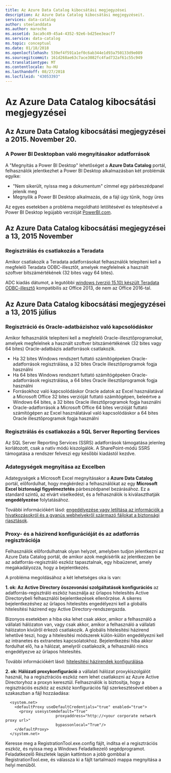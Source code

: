 ```yaml
---
title: Az Azure Data Catalog kibocsátási megjegyzései
description: Az Azure Data Catalog kibocsátási megjegyzéseit.
services: data-catalog
author: steelanddata
ms.author: maroche
ms.assetid: 3aca9c49-45a4-4352-92e6-bd25ee3eacf7
ms.service: data-catalog
ms.topic: conceptual
ms.date: 01/18/2018
ms.openlocfilehash: 539ef4f591a1ef0c6ab344e1d93a750133d9e089
ms.sourcegitcommit: 161d268ae63c7ace3082fc4fad732af61c55c949
ms.translationtype: MT
ms.contentlocale: hu-HU
ms.lasthandoff: 08/27/2018
ms.locfileid: "43053393"
---
```

# <a name="azure-data-catalog-release-notes"></a>Az Azure Data Catalog kibocsátási megjegyzései
## <a name="notes-for-the-november-20-2015-release-of-azure-data-catalog"></a>Az Azure Data Catalog kibocsátási megjegyzései a 2015. November 20.
### <a name="opening-data-sources-in-power-bi-desktop"></a>A Power BI Desktopban való megnyitásakor adatforrások
A "Megnyitás a Power BI Desktop" lehetőséget a **Azure Data Catalog** portál, felhasználók jelentkezhet a Power BI Desktop alkalmazásban két problémák egyike:

* "Nem sikerült, nyissa meg a dokumentum" címmel egy párbeszédpanel jelenik meg
* Megnyílik a Power BI Desktop alkalmazás, de a fájl úgy tűnik, hogy üres

Az egyes esetekben a probléma megoldható letöltésével és telepítésével a Power BI Desktop legújabb verzióját [PowerBI.com](https://powerbi.com).

## <a name="notes-for-the-november-13-2015-release-of-azure-data-catalog"></a>Az Azure Data Catalog kibocsátási megjegyzései a 13, 2015 November
### <a name="registering-and-connecting-to-teradata"></a>Regisztrálás és csatlakozás a Teradata
Amikor csatlakozik a Teradata adatforrásokat felhasználók telepíteni kell a megfelelő Teradata ODBC-illesztőt, amelyek megfelelnek a használt szoftver bitszámértékének (32 bites vagy 64 bites).

ADC kiadás dátumot, a legutóbbi [windows (verzió 15.10) készült Teradata ODBC-illesztő](http://downloads.teradata.com/download/connectivity/odbc-driver/windows) kompatibilis az Office 2013, de nem az Office 2016-tal.

## <a name="notes-for-the-july-13-2015-release-of-azure-data-catalog"></a>Az Azure Data Catalog kibocsátási megjegyzései a 13, 2015 július
### <a name="registering-and-connecting-to-oracle-database"></a>Regisztráció és Oracle-adatbázishoz való kapcsolódáskor
Amikor felhasználók telepíteni kell a megfelelő Oracle-illesztőprogramokat, amelyek megfelelnek a használt szoftver bitszámértékének (32 bites vagy 64 bites) Oracle-adatbázis adatforrások csatlakozik.

* Ha 32 bites Windows rendszert futtató számítógépeken Oracle-adatforrások regisztrálása, a 32 bites Oracle illesztőprogramok fogja használni
* Ha 64 bites Windows rendszert futtató számítógépeken Oracle-adatforrások regisztrálása, a 64 bites Oracle illesztőprogramok fogja használni
* Forrásokhoz való kapcsolódáskor Oracle adatok az Excel használatával a Microsoft Office 32 bites verzióját futtató számítógépen, beleértve a Windows 64 bites, a 32 bites Oracle illesztőprogramok fogja használni
* Oracle-adatforrások a Microsoft Office 64 bites verzióját futtató számítógépen az Excel használatával való kapcsolódáskor a 64 bites Oracle illesztőprogramok fogja használni

### <a name="registering-and-connecting-to-sql-server-reporting-services"></a>Regisztrálás és csatlakozás a SQL Server Reporting Services
Az SQL Server Reporting Services (SSRS) adatforrások támogatása jelenleg korlátozott, csak a natív módú kiszolgálók. A SharePoint-módú SSRS támogatása a rendszer felveszi egy későbbi kiadástól kezdve.

### <a name="opening-data-assets-in-excel"></a>Adategységek megnyitása az Excelben
Adategységek a Microsoft Excel megnyitásakor a **Azure Data Catalog** portál, előfordulhat, hogy megkérdezi a felhasználókat az egy **Microsoft Excel biztonsági figyelmeztetés** párbeszédpanel bezárásához. Ez a standard szintű, az elvárt viselkedést, és a felhasználók is kiválaszthatják **engedélyezése** folytatásához.

További információkért lásd: [engedélyezése vagy letiltása az információk a hivatkozásokról és a gyanús webhelyekről származó fájlokat a biztonsági riasztások](https://support.office.com/article/Enable-or-disable-security-alerts-about-links-and-files-from-suspicious-websites-A1AC6AE9-5C4A-4EB3-B3F8-143336039BBE).

### <a name="proxy-and-policy-configuration-and-data-source-registration"></a>Proxy- és a házirend konfigurációját és az adatforrás regisztrációja
Felhasználók előfordulhatnak olyan helyzet, amelyben tudjon jelentkezni az Azure Data Catalog portál, de amikor azok megkísérlik az jelentkezzen be az adatforrás-regisztráló eszköz tapasztalnak, egy hibaüzenet, amely megakadályozza, hogy a bejelentkezés.

A probléma megoldásához a két lehetséges oka is van:

**1. ok: Az Active Directory összevonási szolgáltatások konfigurációs** az adatforrás-regisztráló eszköz használja az űrlapos hitelesítés Active Directorybeli felhasználói bejelentkezések ellenőrzése. A sikeres bejelentkezéshez az űrlapos hitelesítés engedélyezni kell a globális hitelesítési házirend egy Active Directory-rendszergazda.

Bizonyos esetekben a hiba oka lehet csak akkor, amikor a felhasználó a vállalati hálózaton van, vagy csak akkor, amikor a felhasználó a vállalati hálózaton kívülről érkező csatlakozik. A globális hitelesítési házirend lehetővé teszi, hogy a hitelesítési módszerek külön-külön engedélyezni kell az intranetes és extranetes kapcsolatokhoz. Bejelentkezési hiba akkor fordulhat elő, ha a hálózat, amelyről csatlakozik, a felhasználó nincs engedélyezve az űrlapos hitelesítés.

További információkért lásd: [hitelesítési házirendek konfigurálása](https://technet.microsoft.com/library/dn486781.aspx).

**2. ok: Hálózati proxykonfiguráció** a vállalati hálózat proxykiszolgálót használ, ha a regisztrációs eszköz nem lehet csatlakozni az Azure Active Directoryhoz a proxyn keresztül. Felhasználók is biztosítja, hogy a regisztrációs eszköz az eszköz konfigurációs fájl szerkesztésével ebben a szakaszban a fájl hozzáadása:

      <system.net>
        <defaultProxy useDefaultCredentials="true" enabled="true">
          <proxy usesystemdefault="True"
                          proxyaddress="http://<your corporate network proxy url>"
                          bypassonlocal="True"/>
        </defaultProxy>
      </system.net>


Keresse meg a RegistrationTool.exe.config fájlt, indítsa el a regisztrációs eszköz, és nyissa meg a Windows Feladatkezelő segédprogramot. Feladatkezelő Részletek lapján kattintson a jobb gombbal a RegistrationTool.exe, és válassza ki a fájlt tartalmazó mappa megnyitása a helyi menüből.
